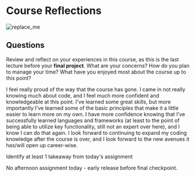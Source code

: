 # Course Reflections

![replace_me](https://codeworks.blob.core.windows.net/public/assets/img/illustrations/placeholder.svg)

## Questions

Review and reflect on your experiences in this course, as this is the last lecture before your **final project**. What are your concerns? How do you plan to manage your time? What have you enjoyed most about the course up to this point?

I feel really proud of the way that the course has gone. I came in not really knowing much about code, and I feel much more confident and knowledgeable at this point. I've learned some great skills, but more importantly I've learned some of the basic principles that make it a little easier to learn more on my own. I have more confidence knowing that I've successfully learned languages and frameworks (at least to the point of being able to utilize key functionality, still not an expert over here), and I know I can do that again. I look forward to continuing to expand my coding knowledge after the course is over, and I look forward to the new avenues it has/will open up career-wise.


Identify at least 1 takeaway from today's assignment

No afternoon assignment today - early release before final checkpoint.